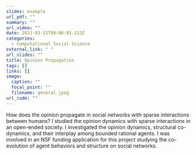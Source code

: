 ```yaml
---
slides: example
url_pdf: ""
summary: ""
url_video: ""
date: 2021-03-31T00:06:01.213Z
categories:
  - Computational Social Science
external_link: " "
url_slides: ""
title: Opinion Propagation
tags: []
links: []
image:
  caption: ""
  focal_point: ""
  filename: general.jpeg
url_code: ""
---
```

How does the opinion propagate in social networks with sparse interactions between humans? I studied the opinion dynamics with sparse interactions in an open-ended society. I investigated the opinion dynamics, structural co-dynamics, and their interplay among bounded rational agents. I was involved in an NSF funding application for this project studying the co-evolution of agent behaviors and structure on social networks.